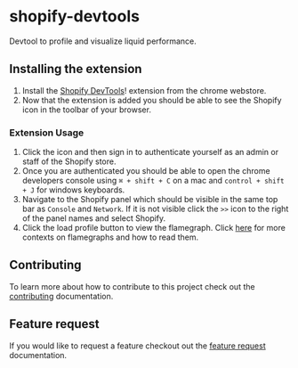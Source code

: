 # shopify-devtools

Devtool to profile and visualize liquid performance.

## Installing the extension
1. Install the [Shopify DevTools](https://chrome.google.com/webstore/detail/shopify-devtools/fndnankcflemoafdeboboehphmiijkgp)! extension from the chrome webstore.
2. Now that the extension is added you should be able to see the Shopify icon in the toolbar of your browser.

### Extension Usage
1. Click the icon and then sign in to authenticate yourself as an admin or staff of the Shopify store.
2. Once you are authenticated you should be able to open the chrome developers console using `⌘ + shift + C` on a mac and `control + shift + J` for windows keyboards.
3. Navigate to the Shopify panel which should be visible in the same top bar as `Console` and `Network`. If it is not visible click the `>>` icon to the right of the panel names and select Shopify.
4. Click the load profile button to view the flamegraph. Click [here](http://www.brendangregg.com/FlameGraphs/cpuflamegraphs.html#Description) for more contexts on flamegraphs and how to read them.

## Contributing
To learn more about how to contribute to this project check out the [contributing](https://github.com/Shopify/shopify-devtools/blob/master/CONTRIBUTING.md) documentation.

## Feature request
If you would like to request a feature checkout out the [feature request](https://github.com/Shopify/shopify-devtools/blob/master/FEATURE_REQUEST.md) documentation.
